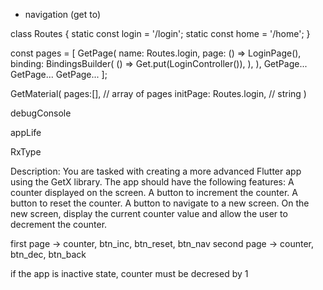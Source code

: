 - navigation (get to)

class Routes {
 static const login = '/login';
 static const home = '/home';
}

const pages = [
  GetPage(
    name: Routes.login,
    page: () => LoginPage(),
    binding: BindingsBuilder(
      () => Get.put(LoginController()),
    ),
  ),
  GetPage...
  GetPage...
  GetPage...
];

GetMaterial(
  pages:[], // array of pages
  initPage: Routes.login, // string
)

debugConsole

appLife

RxType


Description:
You are tasked with creating a more advanced Flutter app using the GetX library.
The app should have the following features:
A counter displayed on the screen.
A button to increment the counter.
A button to reset the counter.
A button to navigate to a new screen.
On the new screen, display the current counter value and allow the user to decrement the counter.

first page -> counter, btn_inc, btn_reset, btn_nav
second page -> counter, btn_dec, btn_back

if the app is inactive state, counter must be decresed by 1
